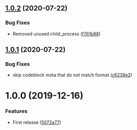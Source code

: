 ## [1.0.2](https://github.com/unlight/remark-sources/compare/v1.0.1...v1.0.2) (2020-07-22)


### Bug Fixes

* Removed unused child_process ([f761b88](https://github.com/unlight/remark-sources/commit/f761b8826a8e4429f67a736deaf8aab5276aadb9))

## [1.0.1](https://github.com/unlight/remark-sources/compare/v1.0.0...v1.0.1) (2020-07-22)


### Bug Fixes

* skip codeblock meta that do not match format ([c6238e2](https://github.com/unlight/remark-sources/commit/c6238e2106aafc18c27a6674b486f3a2a51c13d5))

# 1.0.0 (2019-12-16)


### Features

* First release ([5072a77](https://github.com/unlight/remark-sources/commit/5072a77a4498d22f1dcaa94b7ef50efec8fe5820))

